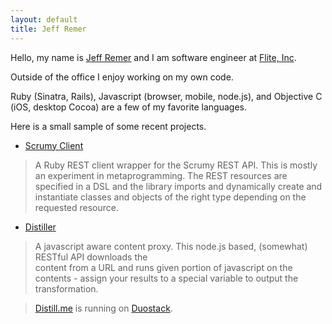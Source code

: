```yaml
---
layout: default
title: Jeff Remer
---
```


Hello, my name is <a href="http://jeffremer.com" title="Jeff Remer">Jeff Remer</a> and I am software engineer at <a href="http://flite.com" title="Flite, Inc.">Flite, Inc</a>.

Outside of the office I enjoy working on my own code.

Ruby (Sinatra, Rails), Javascript (browser, mobile, node.js), and Objective C (iOS, desktop Cocoa) are a few of my favorite languages.
		
Here is a small sample of some recent projects.

* [Scrumy Client](jeffremer.com/scrumy-client)

> A Ruby REST client wrapper for the Scrumy REST API.  This is mostly an experiment in
> metaprogramming.  The REST resources are specified in a DSL and the library imports
> and dynamically create and instantiate classes and objects of the right type depending
> on the requested resource.


* [Distiller](https://github.com/jeffremer/Distiller)

> A javascript aware content proxy.  This node.js based, (somewhat) RESTful API downloads the 	
> content from a URL and runs given portion of javascript on the contents - assign your 
> results to a special variable to output the transformation.

> [Distill.me](http://distill.me) is running on [Duostack](http://duostack.com).	 	